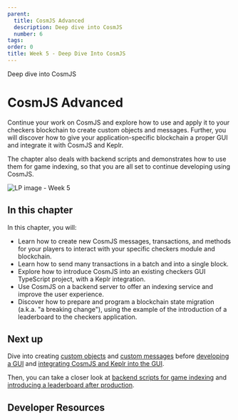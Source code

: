 ```yaml
---
parent:
  title: CosmJS Advanced
  description: Deep dive into CosmJS
  number: 6
tags:
order: 0
title: Week 5 - Deep Dive Into CosmJS
---
```


<div class="tm-overline tm-rf-1 tm-lh-title tm-medium tm-muted">Deep dive into CosmJS</div>
<h1 class="mt-4 mb-6">CosmJS Advanced</h1>

Continue your work on CosmJS and explore how to use and apply it to your checkers blockchain to create custom objects and messages. Further, you will discover how to give your application-specific blockchain a proper GUI and integrate it with CosmJS and Keplr.

The chapter also deals with backend scripts and demonstrates how to use them for game indexing, so that you are all set to continue developing using CosmJS.

![LP image - Week 5](/ida-course/LPs/week-5/images/cosmos_dev_portal_module-04-lp.png)

## In this chapter

<HighlightBox type="learning">

In this chapter, you will:

* Learn how to create new CosmJS messages, transactions, and methods for your players to interact with your specific checkers module and blockchain.
* Learn how to send many transactions in a batch and into a single block.
* Explore how to introduce CosmJS into an existing checkers GUI TypeScript project, with a Keplr integration.
* Use CosmJS on a backend server to offer an indexing service and improve the user experience.
* Discover how to prepare and program a blockchain state migration (a.k.a. "a breaking change"), using the example of the introduction of a leaderboard to the checkers application.

</HighlightBox>

## Next up

Dive into creating [custom objects](/hands-on-exercise/3-cosmjs-adv/1-cosmjs-objects.md) and [custom messages](/hands-on-exercise/3-cosmjs-adv/2-cosmjs-messages.md) before [developing a GUI](/hands-on-exercise/3-cosmjs-adv/3-external-gui.md) and [integrating CosmJS and Keplr into the GUI](/hands-on-exercise/3-cosmjs-adv/4-cosmjs-gui.md).

Then, you can take a closer look at [backend scripts for game indexing](/hands-on-exercise/3-cosmjs-adv/5-server-side.md) and [introducing a leaderboard after production](/hands-on-exercise/3-cosmjs-adv/6-migration.md).

## Developer Resources

<div v-for="resource in $themeConfig.resources">
  <Resource
    :title="resource.title"
    :description="resource.description"
    :links="resource.links"
    :image="resource.image"
    :large="true"
  />
  <br/>
</div>
